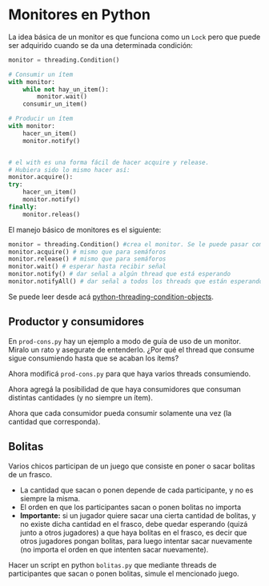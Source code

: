 # Monitores en Python

La idea básica de un monitor es que funciona como un `Lock` pero que puede ser adquirido cuando se da una determinada condición:

```python
monitor = threading.Condition()

# Consumir un ítem
with monitor:
    while not hay_un_item():
        monitor.wait()
    consumir_un_item()

# Producir un ítem
with monitor:
    hacer_un_item()
    monitor.notify()


# el with es una forma fácil de hacer acquire y release.
# Hubiera sido lo mismo hacer así:
monitor.acquire():
try:
    hacer_un_item()
    monitor.notify()
finally:
    monitor.releas()
```

El manejo básico de monitores es el siguiente:
```python
monitor = threading.Condition() #crea el monitor. Se le puede pasar como parámetro un Lock en particular
monitor.acquire() # mismo que para semáforos
monitor.release() # mismo que para semáforos
monitor.wait() # esperar hasta recibir señal
monitor.notify() # dar señal a algún thread que está esperando
monitor.notifyAll() # dar señal a todos los threads que están esperando
```

Se puede leer desde acá [python-threading-condition-objects](https://docs.python.org/3/library/threading.html#condition-objects).

## Productor y consumidores
En `prod-cons.py` hay un ejemplo a modo de guía de uso de un monitor. Miralo un rato y asegurate de entenderlo. ¿Por qué el thread que consume sigue consumiendo hasta que se acaban los ítems?

Ahora modificá `prod-cons.py` para que haya varios threads consumiendo.

Ahora agregá la posibilidad de que haya consumidores que consuman distintas cantidades (y no siempre un ítem).

Ahora que cada consumidor pueda consumir solamente una vez (la cantidad que corresponda).

## Bolitas
Varios chicos participan de un juego que consiste en poner o sacar bolitas de un frasco.

* La cantidad que sacan o ponen depende de cada participante, y no es siempre la misma.
* El orden en que los participantes sacan o ponen bolitas no importa
* **Importante:** si un jugador quiere sacar una cierta cantidad de bolitas, y no existe dicha cantidad en el frasco, debe quedar esperando (quizá junto a otros jugadores) a que haya bolitas en el frasco, es decir que
otros jugadores pongan bolitas, para luego intentar sacar nuevamente (no importa el
orden en que intenten sacar nuevamente).

Hacer un script en python `bolitas.py` que mediante threads de participantes que sacan o ponen bolitas, simule el mencionado juego.